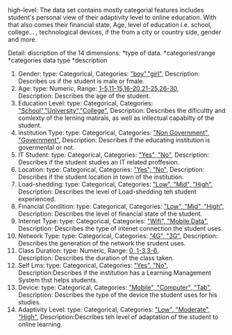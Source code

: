 high-level:
The data set contains mostly categorial features includes student's personal view of their adaptivity level to online education.
With that also comes their financial state, Age, level of education i.e. school, college... , technological devices, if the from a city or country side, gender and more.

Detail: 
discription of the 14 dimensions: 
*type of data.
*categories\range
*categories data type
*description

1. Gender: 
		type: Categorical, 
		Categories: ["boy","girl"](string), 
		Description: Describes us if the student is male or fmale.
2. Age: 
		type: Numeric, 
		Range: [1-5,11-15,16-20,21-25,26-30](int),  
		Description: Describes the age of the student.
3. Education Level: 
		type: Categorical, 
		Categories: ["School","University","College"](string), 
		Description: Describes the dificultty and comlexty of the lerning matirals, as well as inllectual capabilty of the student. 
4. Institution Type: 
		type: Categorical, 
		Categories: ["Non Government", "Government"](String), 
		Description: Describes if the educating institution is govermental or not.
5. IT Student: 
		type: Categorical, 
		Categories: ["Yes", "No"](String), 
		Description: Describes if the student studies an IT related proffesion.
6. Location: 
		type: Categorical, 
		Categories: ["Yes", "No"](String), 
		Description: Describes if the student location in town of the institution.
7. Load-shedding: 
		type: Categorical, 
		Categories: ["Low", "Mid", "High"](String), 
		Description: Describes the level of Load-shedding teh student experienced.
8. Financial Condition: 
		type: Categorical, 
		Categories: ["Low", "Mid", "High"](String), 
		Description: Describes the level of financial state of the student.
9. Internet Type: 
		type: Categorical, 
		Categories: ["Wifi", "Mobile Data"](String), 
		Description: Describes the type of intenet connection the student uses.
10. Network Type: 
		type: Categorical, 
		Categories: ["4G", "3G"](String), 
		Description: Describes the generation of the network the srudent uses.
11. Class Duration: 
		type: Numeric, 
		Range: [0, 1-3,3-6](int),  
		Description: Describes the duration of the class taken.
12. Self Lms: 
		type: Categorical, 
		Categories: ["Yes", "No"](String), 
		Description:Describes if the institution has a Learning Management System thst helps students.
13. Device: 
		type: Categorical, 
		Categories: ["Mobile", "Computer", "Tab"](String), 
		Description: Describes the type of the device the student uses for his studies.
14. Adaptivity Level: 
		type: Categorical, 
		Categories: ["Low", "Moderate", "High"](String), 
		Description:Describes teh level of adaptation of the student to online learning.
